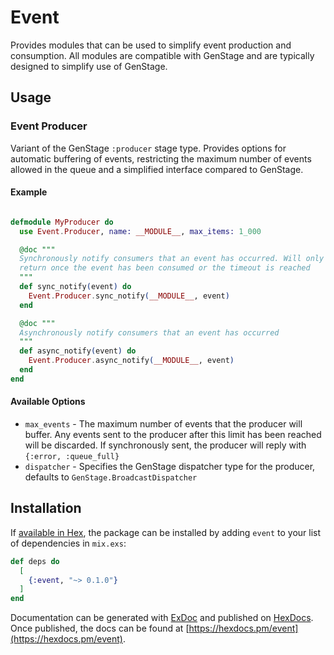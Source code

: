 # Event

Provides modules that can be used to simplify event production and consumption. All
modules are compatible with GenStage and are typically designed to simplify use of GenStage.

## Usage

### Event Producer

Variant of the GenStage `:producer` stage type. Provides options for automatic buffering of events, restricting the maximum number of events
allowed in the queue and a simplified interface compared to GenStage.

#### Example

```elixir

defmodule MyProducer do
  use Event.Producer, name: __MODULE__, max_items: 1_000

  @doc """
  Synchronously notify consumers that an event has occurred. Will only
  return once the event has been consumed or the timeout is reached
  """
  def sync_notify(event) do
    Event.Producer.sync_notify(__MODULE__, event)
  end

  @doc """
  Asynchronously notify consumers that an event has occurred
  """
  def async_notify(event) do
    Event.Producer.async_notify(__MODULE__, event)
  end
end
```

#### Available Options

* `max_events` - The maximum number of events that the producer will buffer. Any events sent to the producer after this limit has been reached will be discarded. If synchronously sent, the producer will reply with `{:error, :queue_full}`
* `dispatcher` - Specifies the GenStage dispatcher type for the producer, defaults to `GenStage.BroadcastDispatcher`

## Installation

If [available in Hex](https://hex.pm/docs/publish), the package can be installed
by adding `event` to your list of dependencies in `mix.exs`:

```elixir
def deps do
  [
    {:event, "~> 0.1.0"}
  ]
end
```

Documentation can be generated with [ExDoc](https://github.com/elixir-lang/ex_doc)
and published on [HexDocs](https://hexdocs.pm). Once published, the docs can
be found at [https://hexdocs.pm/event](https://hexdocs.pm/event).

